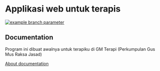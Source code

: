 # Applikasi web untuk terapis

[![example branch parameter](https://github.com/github/docs/actions/workflows/documentation/badge.svg?branch=feature-1)](http://pait.devinc.website)

## Documentation
Program ini dibuat awalnya untuk terapiku di GM Terapi (Perkumpulan Gus Mus Raksa Jasad)

 [About documentation](https://github.com/adicnk/terapi/blob/main/web/documentation/about.txt)